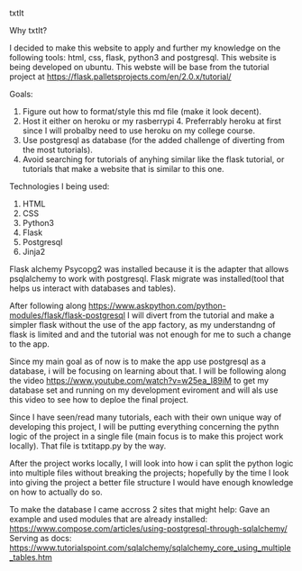 txtIt

Why txtIt?

I decided to make this website to apply and further my knowledge on the following tools: html, css, flask, python3 and postgresql. This website is being developed on ubuntu. This webste will be base from the tutorial project at https://flask.palletsprojects.com/en/2.0.x/tutorial/

Goals:

1. Figure out how to format/style this md file (make it look decent).
2. Host it either on heroku or my rasberrypi 4. Preferrably heroku at first since I will probalby need to use heroku on my college course.
3. Use postgresql as database (for the added challenge of diverting from the most tutorials).
4. Avoid searching for tutorials of anyhing similar like the flask tutorial, or tutorials that make a website that is similar to this one.

Technologies I being used:

1. HTML
2. CSS
3. Python3
4. Flask
5. Postgresql
6. Jinja2

Flask alchemy 
Psycopg2 was installed because it is the adapter that allows psqlalchemy to work with postgresql.
Flask migrate was installed(tool that helps us interact with databases and tables).

After following along https://www.askpython.com/python-modules/flask/flask-postgresql I will divert from the tutorial and make a simpler flask without the use of the app factory, as my understandng of flask is limited and and the tutorial was not enough for me to such 
a change to the app.

Since my main goal as of now is to make the app use postgresql as a database, i will be focusing on learning about that.
I will be following along the video https://www.youtube.com/watch?v=w25ea_I89iM to get my database set and running on my 
development eviroment and will als use this video to see how to deploe the final project.

Since I have seen/read many tutorials, each with their own unique way of developing this project, I will be putting everything 
concerning the pythn logic of the project in a single file (main focus is to make this project work locally). That file is txtitapp.py by
the way.

After the project works locally, I will look into how i can split the python logic into multiple files without breaking the projects;
hopefully by the time I look into giving the project a better file structure I would have enough knowledge on how to actually do so.

To make the database I came accross 2 sites that might help:
Gave an example and used modules that are already installed:
https://www.compose.com/articles/using-postgresql-through-sqlalchemy/ 
Serving as docs:
https://www.tutorialspoint.com/sqlalchemy/sqlalchemy_core_using_multiple_tables.htm